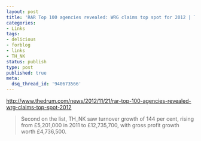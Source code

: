 ```yaml
---
layout: post
title: 'RAR Top 100 agencies revealed: WRG claims top spot for 2012 | The Drum'
categories:
- Links
tags:
- delicious
- forblog
- links
- TH_NK
status: publish
type: post
published: true
meta:
  dsq_thread_id: '940673566'
---
```

<p><a href="http://www.thedrum.com/news/2012/11/21/rar-top-100-agencies-revealed-wrg-claims-top-spot-2012">http://www.thedrum.com/news/2012/11/21/rar-top-100-agencies-revealed-wrg-claims-top-spot-2012</a></p>

<blockquote>
  Second on the list, TH_NK saw turnover growth of 144 per cent, rising from £5,201,000 in 2011 to £12,735,700, with gross profit growth worth £4,736,500.


</blockquote>
